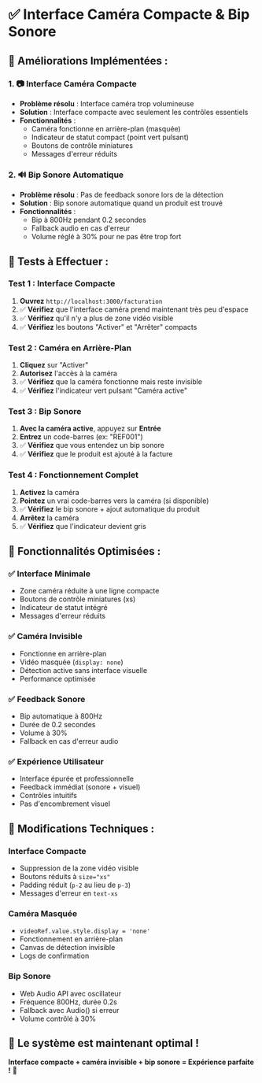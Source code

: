 # ✅ Interface Caméra Compacte & Bip Sonore

## 🚀 **Améliorations Implémentées :**

### **1. 📷 Interface Caméra Compacte**
- **Problème résolu** : Interface caméra trop volumineuse
- **Solution** : Interface compacte avec seulement les contrôles essentiels
- **Fonctionnalités** :
  - Caméra fonctionne en arrière-plan (masquée)
  - Indicateur de statut compact (point vert pulsant)
  - Boutons de contrôle miniatures
  - Messages d'erreur réduits

### **2. 🔊 Bip Sonore Automatique**
- **Problème résolu** : Pas de feedback sonore lors de la détection
- **Solution** : Bip sonore automatique quand un produit est trouvé
- **Fonctionnalités** :
  - Bip à 800Hz pendant 0.2 secondes
  - Fallback audio en cas d'erreur
  - Volume réglé à 30% pour ne pas être trop fort

## 🧪 **Tests à Effectuer :**

### **Test 1 : Interface Compacte**
1. **Ouvrez** `http://localhost:3000/facturation`
2. ✅ **Vérifiez** que l'interface caméra prend maintenant très peu d'espace
3. ✅ **Vérifiez** qu'il n'y a plus de zone vidéo visible
4. ✅ **Vérifiez** les boutons "Activer" et "Arrêter" compacts

### **Test 2 : Caméra en Arrière-Plan**
1. **Cliquez** sur "Activer"
2. **Autorisez** l'accès à la caméra
3. ✅ **Vérifiez** que la caméra fonctionne mais reste invisible
4. ✅ **Vérifiez** l'indicateur vert pulsant "Caméra active"

### **Test 3 : Bip Sonore**
1. **Avec la caméra active**, appuyez sur **Entrée**
2. **Entrez** un code-barres (ex: "REF001")
3. ✅ **Vérifiez** que vous entendez un bip sonore
4. ✅ **Vérifiez** que le produit est ajouté à la facture

### **Test 4 : Fonctionnement Complet**
1. **Activez** la caméra
2. **Pointez** un vrai code-barres vers la caméra (si disponible)
3. ✅ **Vérifiez** le bip sonore + ajout automatique du produit
4. **Arrêtez** la caméra
5. ✅ **Vérifiez** que l'indicateur devient gris

## 🎯 **Fonctionnalités Optimisées :**

### **✅ Interface Minimale**
- Zone caméra réduite à une ligne compacte
- Boutons de contrôle miniatures (xs)
- Indicateur de statut intégré
- Messages d'erreur réduits

### **✅ Caméra Invisible**
- Fonctionne en arrière-plan
- Vidéo masquée (`display: none`)
- Détection active sans interface visuelle
- Performance optimisée

### **✅ Feedback Sonore**
- Bip automatique à 800Hz
- Durée de 0.2 secondes
- Volume à 30%
- Fallback en cas d'erreur audio

### **✅ Expérience Utilisateur**
- Interface épurée et professionnelle
- Feedback immédiat (sonore + visuel)
- Contrôles intuitifs
- Pas d'encombrement visuel

## 🔧 **Modifications Techniques :**

### **Interface Compacte**
- Suppression de la zone vidéo visible
- Boutons réduits à `size="xs"`
- Padding réduit (`p-2` au lieu de `p-3`)
- Messages d'erreur en `text-xs`

### **Caméra Masquée**
- `videoRef.value.style.display = 'none'`
- Fonctionnement en arrière-plan
- Canvas de détection invisible
- Logs de confirmation

### **Bip Sonore**
- Web Audio API avec oscillateur
- Fréquence 800Hz, durée 0.2s
- Fallback avec Audio() si erreur
- Volume contrôlé à 30%

## 🚀 **Le système est maintenant optimal !**

**Interface compacte + caméra invisible + bip sonore = Expérience parfaite !** 🎉















